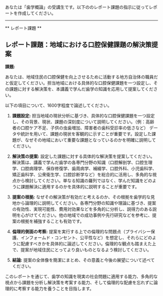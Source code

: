 あなたは「歯学概論」の受講生です。以下ののレポート課題の指示に従ってレポートを作成してください。

---------------------------------------
** レポート課題 **

## レポート課題：地域における口腔保健課題の解決策提案

**課題:**

あなたは、地域住民の口腔保健を向上させるために活動する地方自治体の職員だと仮定してください。担当地域における具体的な口腔保健課題を一つ設定し、その課題に対する解決策を、本講義で学んだ歯学の知識を応用して提案してください。

以下の項目について、1600字程度で論述してください。

1. **課題設定:** 担当地域の現状分析に基づき、具体的な口腔保健課題を一つ設定し、その背景、現状、課題の深刻度について説明してください。（例：高齢者の口腔ケア不足、子供の虫歯増加、障害者の歯科受診率の低さなど） データや統計を用いて、課題の現状を客観的に示すことが重要です。設定した課題が、なぜその地域において重要な課題となっているのかを明確に説明してください。

2. **解決策の提案:** 設定した課題に対する具体的な解決策を提案してください。解決策は、講義で学んだ歯学の各専門分野の知識（口腔解剖学、口腔生理学、口腔病理学、保存修復学、歯周病学、補綴学、口腔外科、小児歯科学、矯正歯科学、公衆衛生学、口腔診断学など）を総合的に活用し、多角的な視点から検討してください。単なる知識の羅列ではなく、学んだ知識をどのように課題解決に適用するのかを具体的に説明することが重要です。

3. **提案の根拠:** なぜその解決策が有効だと考えるのか、その根拠を歯学的な見地から論理的に説明してください。各専門分野の知識や理論に基づき、提案の有効性、実現可能性、費用対効果などを多角的に分析し、説得力のある説明を心がけてください。他の地域での成功事例や先行研究などを参考に、提案の根拠を補強することも有効です。

4. **倫理的側面の考察:** 提案を実行する上での倫理的な問題点（プライバシー保護、インフォームド・コンセント、公平性など）を想定し、それらにどのように配慮すべきかを具体的に論述してください。倫理的な観点も踏まえた上で、提案が地域住民にとってより良いものとなるよう検討してください。

5. **結論:** 提案の全体像を簡潔にまとめ、その意義と今後の展望について述べてください。


このレポートを通じて、歯学の知識を現実の社会問題に適用する能力、多角的な視点から課題を分析し解決策を考案する能力、そして倫理的な配慮を忘れずに論理的に考察する能力を養うことを目指します。
